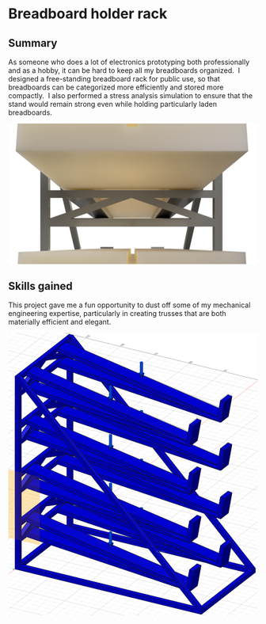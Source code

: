 # Breadboard holder rack

## Summary

As someone who does a lot of electronics prototyping both professionally and as a hobby, it can be hard to keep all my breadboards organized.  I designed a free-standing breadboard rack for public use, so that breadboards can be categorized more efficiently and stored more compactly.  I also performed a stress analysis simulation to ensure that the stand would remain strong even while holding particularly laden breadboards.

![Breadboards on rack assembly](/images/projects/breadboard_holder_rack/breadboards_on_rack_assembly_2022-Feb-22_09-30-00PM-000_CustomizedView16437426742.png)

## Skills gained

This project gave me a fun opportunity to dust off some of my mechanical engineering expertise, particularly in creating trusses that are both materially efficient and elegant.

![simulation](/images/projects/breadboard_holder_rack/simulation.png)
